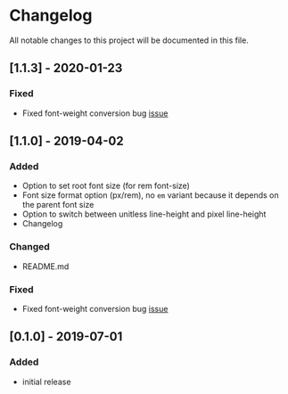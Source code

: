 # Changelog

All notable changes to this project will be documented in this file.

## [1.1.3] - 2020-01-23

### Fixed

- Fixed font-weight conversion bug [issue](https://github.com/novemberfiveco/zeplin-styled-components/issues/3)

## [1.1.0] - 2019-04-02

### Added

- Option to set root font size (for rem font-size)
- Font size format option (px/rem), no `em` variant because it depends on the parent font size
- Option to switch between unitless line-height and pixel line-height
- Changelog

### Changed

- README.md

### Fixed

- Fixed font-weight conversion bug [issue](https://github.com/novemberfiveco/zeplin-styled-components/issues/3)

## [0.1.0] - 2019-07-01

### Added

- initial release
